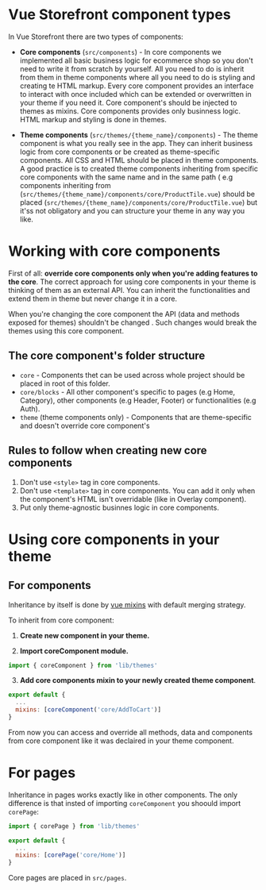 # Vue Storefront component types
In Vue Storefront there are two types of components:

* <strong>Core components</strong> (`src/components`) - In core components we implemented all basic business logic for ecommerce shop so you don't need to write it from scratch by yourself. All you need to do is inherit from them in theme components where all you need to do is styling and creating te HTML markup. Every core component provides an interface to interact with once included which can be extended or overwritten in your theme if you need it. Core component's should be injected to themes as mixins. Core components provides only businness logic. HTML markup and styling is done in themes.

* <strong>Theme components</strong> (`src/themes/{theme_name}/components`) - The theme component is what you really see in the app. They can inherit business logic from core components or be created as theme-specific components. All CSS and HTML should be placed in theme components. A good practice is to created theme components inheriting from specific core components with the same name and in the same path ( e.g components inheriting from (`src/themes/{theme_name}/components/core/ProductTile.vue`) should be placed  (`src/themes/{theme_name}/components/core/ProductTile.vue`) but it'ss not obligatory and you can structure your theme in any way you like.

# Working with core components

First of all: <strong>override core components only when you're adding features to the core</strong>. The correct approach for using core components in your theme is thinking of them as an external API. You can inherit the functionalities and extend them in theme but never change it in a core.

When you're changing the core component the API (data and methods exposed for themes) shouldn't be changed . Such changes would break the themes using this core component.

## The core component's folder structure

* `core` - Components thet can be used across whole project should be placed in root of this folder. 
* `core/blocks` - All other component's specific to pages (e.g Home, Category), other components (e.g Header, Footer) or functionalities (e.g Auth).
* `theme` (theme components only) - Components that are theme-specific and doesn't override core component's

## Rules to follow when creating new core components

1. Don't use `<style>` tag in core components.
2. Don't use `<template>` tag in core components. You can add it only when the component's HTML isn't overridable (like in Overlay component).
3. Put only theme-agnostic businnes logic in core components.

# Using core components in your theme

## For components
Inheritance by itself is done by [vue mixins](https://vuejs.org/v2/guide/mixins.html) with default merging strategy.

To inherit from core component:

1. <strong>Create new component in your theme. </strong> 

2. <strong>Import coreComponent module.</strong>
```javascript
import { coreComponent } from 'lib/themes'
```
3. <strong>Add core components mixin to your newly created theme component</strong>.
```javascript
export default {
  ...
  mixins: [coreComponent('core/AddToCart')]
}
```
From now you can access and override all methods, data and components from core component like it was declaired in your theme component.


# For pages

Inheritance in pages works exactly like in other components. The only difference is that insted of importing `coreComponent` you shoould import `corePage`:
```javascript
import { corePage } from 'lib/themes'

export default {
  ...
  mixins: [corePage('core/Home')]
}
```
Core pages are placed in `src/pages`.



